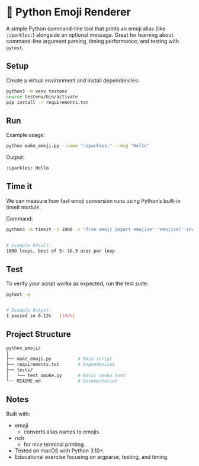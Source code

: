 # 🚀 Python Emoji Renderer

A simple Python command-line tool that prints an emoji alias (like `:sparkles:`) alongside an optional message. Great for learning about command-line argument parsing, timing performance, and testing with `pytest`.

## Setup

Create a virtual environment and install dependencies:

```bash
python3 -m venv testenv
source testenv/bin/activate
pip install -r requirements.txt
```

## Run

Example usage:

```bash
python make_emoji.py --name ":sparkles:" --msg "Hello"
```

Output:

```bash
:sparkles: Hello
```

## Time it

We can measure how fast emoji conversion runs using Python’s built-in timeit module.

Command:

```bash
python3 -m timeit -n 1000 -s "from emoji import emojize" "emojize(':rocket:')"


# Example Result:
1000 loops, best of 5: 10.3 usec per loop
```

## Test

To verify your script works as expected, run the test suite:

```bash
pytest -q


# Example Output:
1 passed in 0.12s   [100%]
```

## Project Structure

```bash
python_emoji/
│
├── make_emoji.py          # Main script
├── requirements.txt       # Dependencies
├── tests/
│   └── test_smoke.py      # Basic smoke test
└── README.md              # Documentation
```

## Notes

Built with:

- emoji
  - converts alias names to emojis.
- rich
  - for nice terminal printing.
- Tested on macOS with Python 3.10+.
- Educational exercise focusing on argparse, testing, and timing.
